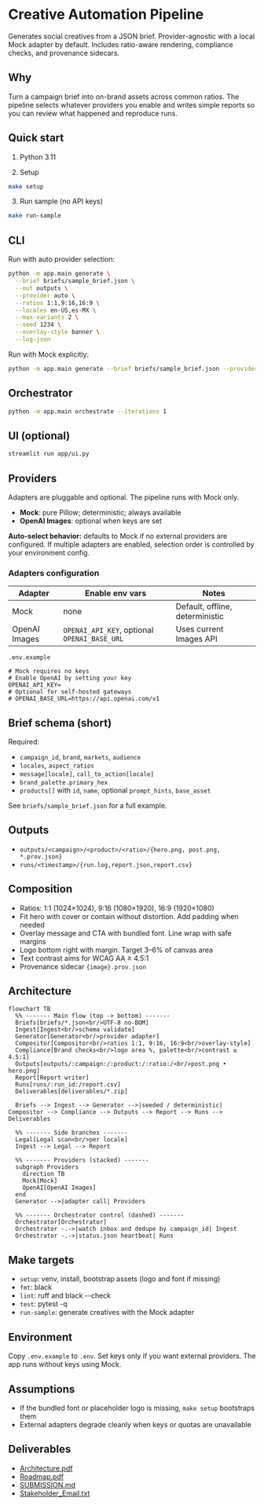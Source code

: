 # Creative Automation Pipeline
Generates social creatives from a JSON brief. Provider-agnostic with a local Mock adapter by default. Includes ratio-aware rendering, compliance checks, and provenance sidecars.

## Why
Turn a campaign brief into on-brand assets across common ratios. The pipeline selects whatever providers you enable and writes simple reports so you can review what happened and reproduce runs.

## Quick start
1) Python 3.11

2) Setup
```bash
make setup
````

3. Run sample (no API keys)

```bash
make run-sample
```

## CLI

Run with auto provider selection:

```bash
python -m app.main generate \
  --brief briefs/sample_brief.json \
  --out outputs \
  --provider auto \
  --ratios 1:1,9:16,16:9 \
  --locales en-US,es-MX \
  --max-variants 2 \
  --seed 1234 \
  --overlay-style banner \
  --log-json
```

Run with Mock explicitly:

```bash
python -m app.main generate --brief briefs/sample_brief.json --provider mock
```

## Orchestrator

```bash
python -m app.main orchestrate --iterations 1
```

## UI (optional)

```bash
streamlit run app/ui.py
```

## Providers

Adapters are pluggable and optional. The pipeline runs with Mock only.

* **Mock**: pure Pillow; deterministic; always available
* **OpenAI Images**: optional when keys are set

**Auto-select behavior:** defaults to Mock if no external providers are configured. If multiple adapters are enabled, selection order is controlled by your environment config.

### Adapters configuration

| Adapter       | Enable env vars                              | Notes                           |
| ------------- | -------------------------------------------- | ------------------------------- |
| Mock          | none                                         | Default, offline, deterministic |
| OpenAI Images | `OPENAI_API_KEY`, optional `OPENAI_BASE_URL` | Uses current Images API         |

`.env.example`

```dotenv
# Mock requires no keys
# Enable OpenAI by setting your key
OPENAI_API_KEY=
# Optional for self-hosted gateways
# OPENAI_BASE_URL=https://api.openai.com/v1
```

## Brief schema (short)

Required:

* `campaign_id`, `brand`, `markets`, `audience`
* `locales`, `aspect_ratios`
* `message[locale]`, `call_to_action[locale]`
* `brand_palette.primary_hex`
* `products[]` with `id`, `name`, optional `prompt_hints`, `base_asset`

See `briefs/sample_brief.json` for a full example.

## Outputs

* `outputs/<campaign>/<product>/<ratio>/{hero.png, post.png, *.prov.json}`
* `runs/<timestamp>/{run.log,report.json,report.csv}`

## Composition

* Ratios: 1:1 (1024×1024), 9:16 (1080×1920), 16:9 (1920×1080)
* Fit hero with cover or contain without distortion. Add padding when needed
* Overlay message and CTA with bundled font. Line wrap with safe margins
* Logo bottom right with margin. Target 3–6% of canvas area
* Text contrast aims for WCAG AA ≥ 4.5:1
* Provenance sidecar `{image}.prov.json`

## Architecture

```mermaid
flowchart TB
  %% ------- Main flow (top -> bottom) -------
  Briefs[briefs/*.json<br/>UTF-8 no-BOM]
  Ingest[Ingest<br/>schema validate]
  Generator[Generator<br/>provider adapter]
  Compositor[Compositor<br/>ratios 1:1, 9:16, 16:9<br/>overlay-style]
  Compliance[Brand checks<br/>logo area %, palette<br/>contrast ≥ 4.5:1]
  Outputs[outputs/:campaign:/:product:/:ratio:/<br/>post.png • hero.png]
  Report[Report writer]
  Runs[runs/:run_id:/report.csv]
  Deliverables[deliverables/*.zip]

  Briefs --> Ingest --> Generator -->|seeded / deterministic| Compositor --> Compliance --> Outputs --> Report --> Runs --> Deliverables

  %% ------- Side branches -------
  Legal[Legal scan<br/>per locale]
  Ingest --> Legal --> Report

  %% ------- Providers (stacked) -------
  subgraph Providers
    direction TB
    Mock[Mock]
    OpenAI[OpenAI Images]
  end
  Generator -->|adapter call| Providers

  %% ------- Orchestrator control (dashed) -------
  Orchestrator[Orchestrator]
  Orchestrator -.->|watch inbox and dedupe by campaign_id| Ingest
  Orchestrator -.->|status.json heartbeat| Runs
```

## Make targets

* `setup`: venv, install, bootstrap assets (logo and font if missing)
* `fmt`: black
* `lint`: ruff and black --check
* `test`: pytest -q
* `run-sample`: generate creatives with the Mock adapter

## Environment

Copy `.env.example` to `.env`. Set keys only if you want external providers. The app runs without keys using Mock.

## Assumptions

* If the bundled font or placeholder logo is missing, `make setup` bootstraps them
* External adapters degrade cleanly when keys or quotas are unavailable

## Deliverables

* [Architecture.pdf](deliverables/Architecture.pdf)
* [Roadmap.pdf](deliverables/Roadmap.pdf)
* [SUBMISSION.md](deliverables/SUBMISSION.md)
* [Stakeholder_Email.txt](deliverables/Stakeholder_Email.txt)
